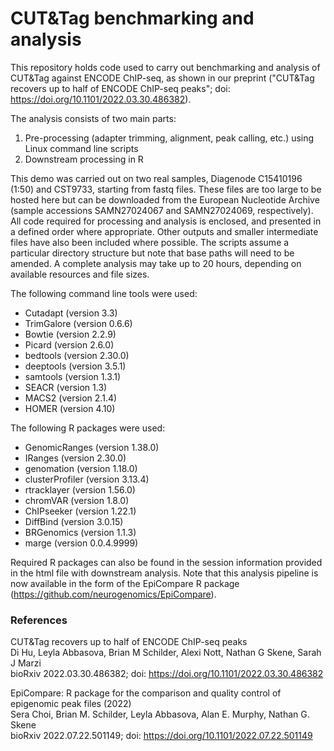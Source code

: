 # CUT&Tag benchmarking and analysis

This repository holds code used to carry out benchmarking and analysis of CUT&Tag against ENCODE ChIP-seq, as shown in our preprint ("CUT&Tag recovers up to half of ENCODE ChIP-seq peaks"; doi: https://doi.org/10.1101/2022.03.30.486382).  

The analysis consists of two main parts:
1) Pre-processing (adapter trimming, alignment, peak calling, etc.) using Linux command line scripts
2) Downstream processing in R

This demo was carried out on two real samples, Diagenode C15410196 (1:50) and CST9733, starting from fastq files. These files are too large to be hosted here but can be downloaded from the European Nucleotide Archive (sample accessions SAMN27024067 and SAMN27024069, respectively). All code required for processing and analysis is enclosed, and presented in a defined order where appropriate. Other outputs and smaller intermediate files have also been included where possible. The scripts assume a particular directory structure but note that base paths will need to be amended. A complete analysis may take up to 20 hours, depending on available resources and file sizes.  


The following command line tools were used:

- Cutadapt (version 3.3)
- TrimGalore (version 0.6.6)
- Bowtie (version 2.2.9)
- Picard (version 2.6.0)
- bedtools (version 2.30.0)
- deeptools (version 3.5.1)
- samtools (version 1.3.1)
- SEACR (version 1.3)
- MACS2 (version 2.1.4)
- HOMER (version 4.10)


The following R packages were used:

- GenomicRanges (version 1.38.0)
- IRanges (version 2.30.0)
- genomation (version 1.18.0)
- clusterProfiler (version 3.13.4)
- rtracklayer (version 1.56.0)
- chromVAR (version 1.8.0)
- ChIPseeker (version 1.22.1)
- DiffBind (version 3.0.15)
- BRGenomics (version 1.1.3)
- marge (version 0.0.4.9999)

Required R packages can also be found in the session information provided in the html file with downstream analysis. Note that this analysis pipeline is now available in the form of the EpiCompare R package (https://github.com/neurogenomics/EpiCompare).


### References

CUT&Tag recovers up to half of ENCODE ChIP-seq peaks  
Di Hu, Leyla Abbasova, Brian M Schilder, Alexi Nott, Nathan G Skene, Sarah J Marzi  
bioRxiv 2022.03.30.486382; doi: https://doi.org/10.1101/2022.03.30.486382  
  
EpiCompare: R package for the comparison and quality control of epigenomic peak files (2022)  
Sera Choi, Brian M. Schilder, Leyla Abbasova, Alan E. Murphy, Nathan G. Skene  
bioRxiv 2022.07.22.501149; doi: https://doi.org/10.1101/2022.07.22.501149  

